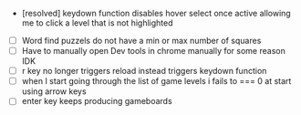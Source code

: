 - [resolved] keydown function disables hover select once active allowing me to click a level that is not highlighted
- [ ] Word find puzzels do not have a min or max number of squares
- [ ] Have to manually open Dev tools in chrome manually for some reason IDK
- [ ] r key no longer triggers reload instead triggers keydown function
- [ ] when I start going through the list of game levels i fails to === 0 at start using arrow keys
- [  ] enter key keeps producing gameboards 